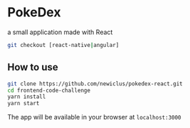 # PokeDex
a small application made with React


```bash
git checkout [react-native|angular]
```

## How to use

```bash
git clone https://github.com/newiclus/pokedex-react.git
cd frontend-code-challenge
yarn install
yarn start
```

The app will be available in your browser at `localhost:3000`


